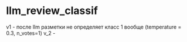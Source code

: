# llm_review_classif

v1 - после llm разметки не определяет класс 1 вообще (temperature = 0.3, n_votes=1)
v_2 - 
